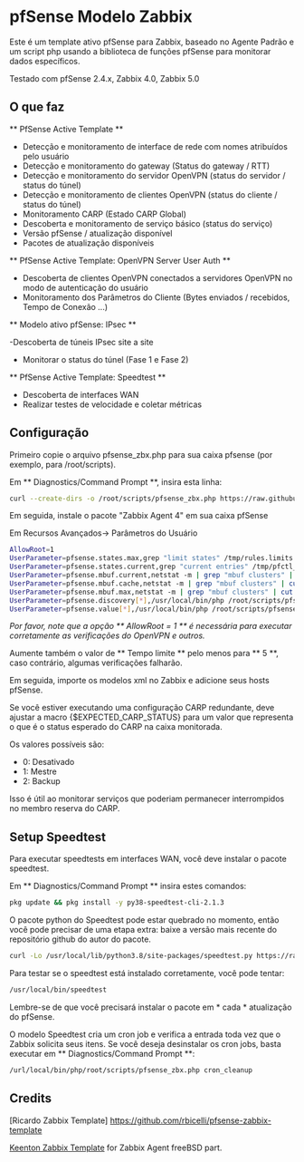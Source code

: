# pfSense Modelo Zabbix

Este é um template ativo pfSense para Zabbix, baseado no Agente Padrão e um script php usando a biblioteca de funções pfSense para monitorar dados específicos.

Testado com pfSense 2.4.x, Zabbix 4.0, Zabbix 5.0

## O que faz

** PfSense Active Template **
 
 - Detecção e monitoramento de interface de rede com nomes atribuídos pelo usuário
 - Detecção e monitoramento do gateway (Status do gateway / RTT)
 - Detecção e monitoramento do servidor OpenVPN (status do servidor / status do túnel)
 - Detecção e monitoramento de clientes OpenVPN (status do cliente / status do túnel)
 - Monitoramento CARP (Estado CARP Global)
 - Descoberta e monitoramento de serviço básico (status do serviço)
 - Versão pfSense / atualização disponível
 - Pacotes de atualização disponíveis
 
** PfSense Active Template: OpenVPN Server User Auth **

 - Descoberta de clientes OpenVPN conectados a servidores OpenVPN no modo de autenticação do usuário
 - Monitoramento dos Parâmetros do Cliente (Bytes enviados / recebidos, Tempo de Conexão ...)

** Modelo ativo pfSense: IPsec **

 -Descoberta de túneis IPsec site a site
 - Monitorar o status do túnel (Fase 1 e Fase 2)
 
** PfSense Active Template: Speedtest **

 - Descoberta de interfaces WAN
 - Realizar testes de velocidade e coletar métricas


## Configuração

Primeiro copie o arquivo pfsense_zbx.php para sua caixa pfsense (por exemplo, para /root/scripts).

Em ** Diagnostics/Command Prompt **, insira esta linha:

```bash
curl --create-dirs -o /root/scripts/pfsense_zbx.php https://raw.githubusercontent.com/ronaldodavi/pfsense-zabbix-template/master/pfsense_zbx.php
```

Em seguida, instale o pacote "Zabbix Agent 4" em sua caixa pfSense


Em Recursos Avançados-> Parâmetros do Usuário

```bash
AllowRoot=1
UserParameter=pfsense.states.max,grep "limit states" /tmp/rules.limits | cut -f4 -d ' '
UserParameter=pfsense.states.current,grep "current entries" /tmp/pfctl_si_out | tr -s ' ' | cut -f4 -d ' '
UserParameter=pfsense.mbuf.current,netstat -m | grep "mbuf clusters" | cut -f1 -d ' ' | cut -d '/' -f1
UserParameter=pfsense.mbuf.cache,netstat -m | grep "mbuf clusters" | cut -f1 -d ' ' | cut -d '/' -f2
UserParameter=pfsense.mbuf.max,netstat -m | grep "mbuf clusters" | cut -f1 -d ' ' | cut -d '/' -f4
UserParameter=pfsense.discovery[*],/usr/local/bin/php /root/scripts/pfsense_zbx.php discovery $1
UserParameter=pfsense.value[*],/usr/local/bin/php /root/scripts/pfsense_zbx.php $1 $2 $3
```

_Por favor, note que a opção ** AllowRoot = 1 ** é necessária para executar corretamente as verificações do OpenVPN e outros._

Aumente também o valor de ** Tempo limite ** pelo menos para ** 5 **, caso contrário, algumas verificações falharão.

Em seguida, importe os modelos xml no Zabbix e adicione seus hosts pfSense.

Se você estiver executando uma configuração CARP redundante, deve ajustar a macro {$EXPECTED_CARP_STATUS} para um valor que representa o que é o status esperado do CARP na caixa monitorada.

Os valores possíveis são:

 - 0: Desativado
 - 1: Mestre
 - 2: Backup

Isso é útil ao monitorar serviços que poderiam permanecer interrompidos no membro reserva do CARP.

## Setup Speedtest
Para executar speedtests em interfaces WAN, você deve instalar o pacote speedtest.

Em ** Diagnostics/Command Prompt ** insira estes comandos:

```bash
pkg update && pkg install -y py38-speedtest-cli-2.1.3
```

O pacote python do Speedtest pode estar quebrado no momento, então você pode precisar de uma etapa extra: baixe a versão mais recente do repositório github do autor do pacote.

```bash
curl -Lo /usr/local/lib/python3.8/site-packages/speedtest.py https://raw.githubusercontent.com/sivel/speedtest-cli/master/speedtest.py
```

Para testar se o speedtest está instalado corretamente, você pode tentar:

```bash
/usr/local/bin/speedtest
```

Lembre-se de que você precisará instalar o pacote em * cada * atualização do pfSense.

O modelo Speedtest cria um cron job e verifica a entrada toda vez que o Zabbix solicita seus itens. Se você deseja desinstalar os cron jobs, basta executar em ** Diagnostics/Command Prompt **:

```bash
/url/local/bin/php/root/scripts/pfsense_zbx.php cron_cleanup
```

## Credits

[Ricardo Zabbix Template] https://github.com/rbicelli/pfsense-zabbix-template

[Keenton Zabbix Template](https://github.com/keentonsas/zabbix-template-pfsense) for Zabbix Agent freeBSD part.
